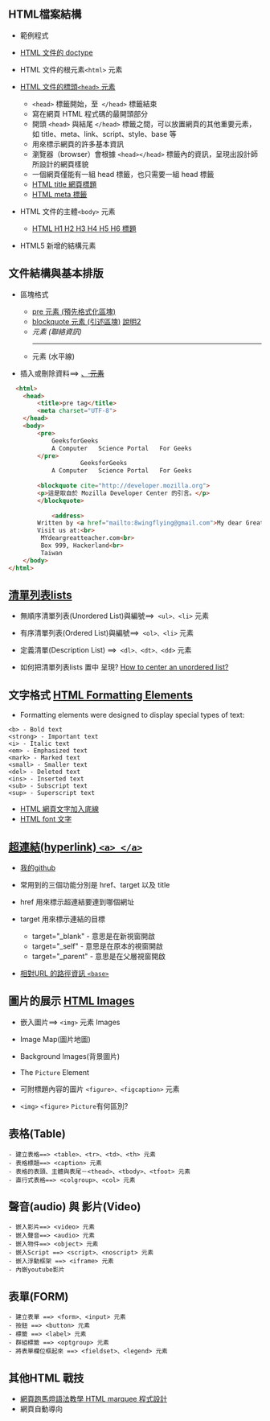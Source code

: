 

## HTML檔案結構

- 範例程式
- [HTML 文件的 doctype](https://www.wibibi.com/info.php?tid=403)
- HTML 文件的根元素`<html>` 元素 


- [HTML 文件的標頭`<head>` 元素](https://www.wibibi.com/info.php?tid=414)
  - `<head>` 標籤開始，至` </head>` 標籤結束
  - 寫在網頁 HTML 程式碼的最開頭部分
  - 開頭 `<head>` 與結尾 `</head>` 標籤之間，可以放置網頁的其他重要元素，如 title、meta、link、script、style、base 等
  - 用來標示網頁的許多基本資訊
  - 瀏覽器（browser）會根據 `<head></head>` 標籤內的資訊，呈現出設計師所設計的網頁樣貌
  - 一個網頁僅能有一組 head 標籤，也只需要一組 head 標籤 
  - [HTML title 網頁標題](https://www.wibibi.com/info.php?tid=118)
  - [HTML meta 標籤](https://www.wibibi.com/info.php?tid=415)

- HTML 文件的主體`<body>` 元素

  - [HTML H1 H2 H3 H4 H5 H6 標題](https://www.wibibi.com/info.php?tid=354)
- HTML5 新增的結構元素 

## 文件結構與基本排版

- 區塊格式
  - [pre 元素 (預先格式化區塊)](https://github.com/MyDearGreatTeacher/2021_2_courses/blob/main/%E8%B3%87%E8%A8%8A%E7%A7%91%E6%8A%80%E6%A6%82%E8%AB%96/%E7%B6%B2%E7%AB%99%E9%96%8B%E7%99%BC/%E6%88%91%E7%9A%84%E3%84%85%E6%A3%92%E7%B6%B2%E7%AB%99/html_pre.md)
  - [blockquote 元素 (引述區塊)](https://developer.mozilla.org/zh-TW/docs/Web/HTML/Element/blockquote)  [說明2](https://www.w3schools.com/tags/tag_blockquote.asp)
  - <address> 元素 (聯絡資訊)
  - <hr> 元素 (水平線)
 
- 插入或刪除資料==> <ins>、<del> 元素

```html
  <html> 
    <head> 
        <title>pre tag</title> 
		<meta charset="UTF-8">
    </head> 
    <body> 
        <pre> 
            GeeksforGeeks 
            A Computer   Science Portal   For Geeks 
        </pre> 
		            GeeksforGeeks 
            A Computer   Science Portal   For Geeks 
		
		<blockquote cite="http://developer.mozilla.org">
        <p>這是取自於 Mozilla Developer Center 的引言。</p>
        </blockquote>
      
      		<address>
        Written by <a href="mailto:8wingflying@gmail.com">My dear Great teacher</a>.<br>
        Visit us at:<br>
         MYdeargreatteacher.com<br>
         Box 999, Hackerland<br>
         Taiwan
    </body> 
</html> 
```
## [清單列表lists](https://www.w3schools.com/html/html_lists.asp)
- 無順序清單列表(Unordered List)與編號==>` <ul>、<li>` 元素
- 有序清單列表(Ordered List)與編號==>` <ol>、<li>` 元素
- 定義清單(Description List) ==>` <dl>、<dt>、<dd>` 元素

- 如何把清單列表lists 置中 呈現? [How to center an unordered list?](https://stackoverflow.com/questions/19443013/how-to-center-an-unordered-list)


## 文字格式 [HTML Formatting Elements](https://www.w3schools.com/html/html_formatting.asp)
- Formatting elements were designed to display special types of text:
```
<b> - Bold text
<strong> - Important text
<i> - Italic text
<em> - Emphasized text
<mark> - Marked text
<small> - Smaller text
<del> - Deleted text
<ins> - Inserted text
<sub> - Subscript text
<sup> - Superscript text
```
- [HTML 網頁文字加入底線](https://www.wibibi.com/info.php?tid=143)
- [HTML font 文字](https://www.wibibi.com/info.php?tid=397)

## [超連結(hyperlink) `<a> </a>`](https://www.fooish.com/html/hyperlink-a-tag.html)

- <a href="https:你的github網址" target="_blank">我的github</a>
- 常用到的三個功能分別是 href、target 以及 title
- href 用來標示超連結要連到哪個網址
- target 用來標示連結的目標
  - target="_blank" - 意思是在新視窗開啟
  - target="_self" - 意思是在原本的視窗開啟
  - target="_parent" - 意思是在父層視窗開啟

- [相對URL 的路徑資訊 `<base>` ](https://www.fooish.com/html/base-tag.html)

## 圖片的展示 [HTML Images](https://www.w3schools.com/html/html_images.asp)
  
- 嵌入圖片==> `<img>` 元素 Images
- Image Map(圖片地圖)
- Background Images(背景圖片)
- The `Picture` Element
- 可附標題內容的圖片 `<figure>、<figcaption>` 元素
  
- `<img>` `<figure>` `Picture`有何區別?

## 表格(Table)

```
- 建立表格==> <table>、<tr>、<td>、<th> 元素
- 表格標題==> <caption> 元素
- 表格的表頭、主體與表尾－<thead>、<tbody>、<tfoot> 元素
- 直行式表格==> <colgroup>、<col> 元素
```


## 聲音(audio) 與 影片(Video)

```
- 嵌入影片==> <video> 元素
- 嵌入聲音==> <audio> 元素
- 嵌入物件==> <object> 元素
- 嵌入Script ==> <script>、<noscript> 元素
- 嵌入浮動框架 ==> <iframe> 元素
- 內嵌youtube影片
```
## 表單(FORM)
```
- 建立表單 ==> <form>、<input> 元素
- 按鈕 ==> <button> 元素
- 標籤 ==> <label> 元素
- 群組標籤 ==> <optgroup> 元素
- 將表單欄位框起來 ==> <fieldset>、<legend> 元素
```
## 其他HTML 戰技

- [網頁跑馬燈語法教學 HTML marquee 程式設計](https://www.wibibi.com/info.php?tid=68)
- 網頁自動導向



